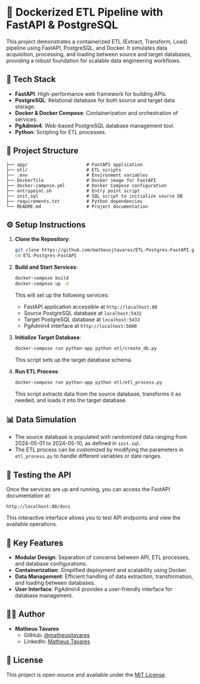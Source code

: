# 🚀 Dockerized ETL Pipeline with FastAPI & PostgreSQL

This project demonstrates a containerized ETL (Extract, Transform, Load) pipeline using FastAPI, PostgreSQL, and Docker. It simulates data acquisition, processing, and loading between source and target databases, providing a robust foundation for scalable data engineering workflows.

## 🧰 Tech Stack

- **FastAPI**: High-performance web framework for building APIs.
- **PostgreSQL**: Relational database for both source and target data storage.
- **Docker & Docker Compose**: Containerization and orchestration of services.
- **PgAdmin4**: Web-based PostgreSQL database management tool.
- **Python**: Scripting for ETL processes.

## 📁 Project Structure

```
├── app/                      # FastAPI application
├── etl/                      # ETL scripts
├── .env                      # Environment variables
├── Dockerfile                # Docker image for FastAPI
├── docker-compose.yml        # Docker Compose configuration
├── entrypoint.sh             # Entry point script
├── init.sql                  # SQL script to initialize source DB
├── requirements.txt          # Python dependencies
└── README.md                 # Project documentation
```

## ⚙️ Setup Instructions

1. **Clone the Repository**:

   ```bash
   git clone https://github.com/matheusjtavares/ETL-Postgres-FastAPI.git
   cd ETL-Postgres-FastAPI
   ```

2. **Build and Start Services**:

   ```bash
   docker-compose build
   docker-compose up -d
   ```

   This will set up the following services:
   - FastAPI application accessible at `http://localhost:80`
   - Source PostgreSQL database at `localhost:5432`
   - Target PostgreSQL database at `localhost:5433`
   - PgAdmin4 interface at `http://localhost:5000`

3. **Initialize Target Database**:

   ```bash
   docker-compose run python-app python etl/create_db.py
   ```

   This script sets up the target database schema.

4. **Run ETL Process**:

   ```bash
   docker-compose run python-app python etl/etl_process.py
   ```

   This script extracts data from the source database, transforms it as needed, and loads it into the target database.

## 📊 Data Simulation

- The source database is populated with randomized data ranging from 2024-05-01 to 2024-05-10, as defined in `init.sql`.
- The ETL process can be customized by modifying the parameters in `etl_process.py` to handle different variables or date ranges.

## 🧪 Testing the API

Once the services are up and running, you can access the FastAPI documentation at:

```
http://localhost:80/docs
```

This interactive interface allows you to test API endpoints and view the available operations.

## 📌 Key Features

- **Modular Design**: Separation of concerns between API, ETL processes, and database configurations.
- **Containerization**: Simplified deployment and scalability using Docker.
- **Data Management**: Efficient handling of data extraction, transformation, and loading between databases.
- **User Interface**: PgAdmin4 provides a user-friendly interface for database management.

## 👨‍💻 Author

- **Matheus Tavares**  
  - GitHub: [@matheusjtavares](https://github.com/matheusjtavares)  
  - LinkedIn: [Matheus Tavares](https://www.linkedin.com/in/matheus-jonathan-dos-santos-tavares-49a383171/)  

## 📄 License

This project is open-source and available under the [MIT License](LICENSE).
